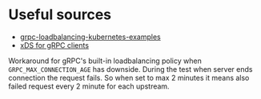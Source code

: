 # Useful sources

- [grpc-loadbalancing-kubernetes-examples](https://github.com/jtattermusch/grpc-loadbalancing-kubernetes-examples)
- [xDS for gRPC clients](https://github.com/grpc/proposal/blob/master/A27-xds-global-load-balancing.md#grpc-client-architecture)

Workaround for gRPC's built-in loadbalancing policy when `GRPC_MAX_CONNECTION_AGE` has downside. During the test when
server ends connection the request fails. So when set to max 2 minutes it means also failed request every 2 minute for
each upstream.